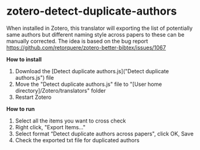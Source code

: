 # zotero-detect-duplicate-authors

When installed in Zotero, this translator will exporting the list of potentially same authors but different naming style across papers to these can be manually corrected. The idea is based on the bug report https://github.com/retorquere/zotero-better-bibtex/issues/1067

**How to install**
1.  Download the [Detect duplicate authors.js]("Detect duplicate authors.js") file
2. Move the "Detect duplicate authors.js" file to "[User home directory]/Zotero/translators" folder 
3. Restart Zotero 

**How to run**
1. Select all the items you want to cross check
2. Right click, "Export Items…"
3. Select format “Detect duplicate authors across papers", click OK, Save
4. Check the exported txt file for duplicated authors

